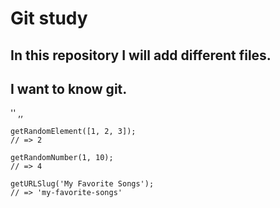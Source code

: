 # Git study

## In this repository I will add different files. 

## I want to know git.

''
,,


```
getRandomElement([1, 2, 3]);
// => 2
```


```
getRandomNumber(1, 10);
// => 4
```

```
getURLSlug('My Favorite Songs');
// => 'my-favorite-songs'
```